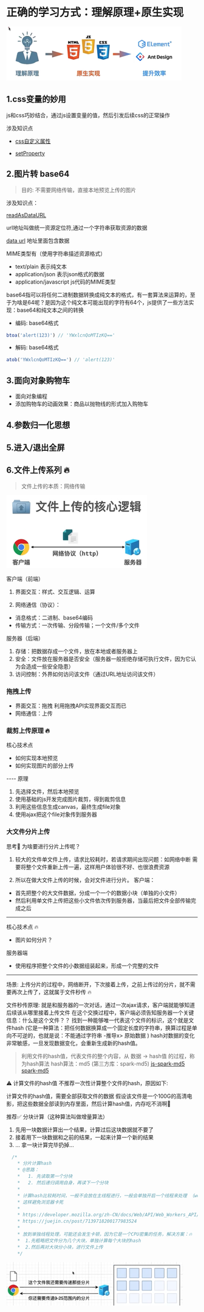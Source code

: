 # 正确的学习方式：理解原理+原生实现

![Alt text](./images/image.png)

## 1.css变量的妙用

js和css巧妙结合，通过js设置变量的值，然后引发后续css的正常操作

涉及知识点

* [css自定义属性](https://developer.mozilla.org/zh-CN/docs/Web/CSS/var)

* [setProperty](https://developer.mozilla.org/zh-CN/docs/Web/API/CSSStyleDeclaration/setProperty)

## 2.图片转 base64

> 目的: 不需要网络传输，直接本地预览上传的图片

涉及知识点：

[readAsDataURL](https://developer.mozilla.org/zh-CN/docs/Web/API/FileReader/readAsDataURL)

url地址叫做统一资源定位符,通过一个字符串获取资源的数据

[data url](https://en.wikipedia.org/wiki/Data_URI_scheme) 地址里面包含数据

MIME类型有（使用字符串描述资源格式）

* text/plain 表示纯文本
* application/json 表示json格式的数据
* application/javascript js代码的MIME类型

base64指可以将任何二进制数据转换成纯文本的格式，有一套算法来运算的，至于为啥是64呢？是因为这个纯文本可能出现的字符有64个，js提供了一些方法实现：base64和纯文本之间的转换

* 编码: base64格式

```js
btoa('alert(123)') // 'YWxlcnQoMTIzKQ=='
```

* 解码: base64格式

```js
atob('YWxlcnQoMTIzKQ==') // 'alert(123)'
```

## 3.面向对象购物车

* 面向对象编程
* 添加购物车的动画效果：商品以抛物线的形式加入购物车

## 4.参数归一化思想

## 5.进入/退出全屏

## 6.文件上传系列 🔥

> 文件上传的本质：网络传输

![Alt text](./images/uploadFile.png)

客户端（前端）

1. 界面交互：样式、交互逻辑、运算

2. 网络通信（协议）：

* 消息格式：二进制、base64编码
* 传输方式：一次传输、分段传输；一个文件/多个文件

服务器（后端）

1. 存储：把数据存成一个文件，放在本地或者服务器上
2. 安全：文件放在服务器是否安全（服务器一般拒绝存储可执行文件，因为它认为会造成一些安全隐患）
3. 访问控制：外界如何访问该文件（通过URL地址访问该文件）

### 拖拽上传

* 界面交互：拖拽
  利用拖拽API实现界面交互而已
* 网络通信：上传

### 裁剪上传原理 🔥

核心技术点

* 如何实现本地预览
* 如何实现图片的部分上传

---- 原理

1. 先选择文件，然后本地预览
2. 使用基础的js开发完成图片裁剪，得到裁剪信息
3. 利用这些信息生成canvas，最终生成file对象
4. 使用ajax把这个file对象传到服务器

### 大文件分片上传

思考🤔️ 为啥要进行分片上传呢？

1. 较大的文件单文件上传，请求比较耗时，若请求期间出现问题：如网络中断
需要将整个文件重新上传一遍，这样用户体验很不好、也很浪费资源

2. 所以在做大文件上传的时候，会对文件进行分片。
客户端：

* 首先把整个的大文件数据，分成一个一个的数据小块（单独的小文件）
* 然后利用单文件上传把这些小文件依次传到服务器，当最后把文件全部传输完成之后

---

核心技术点 🔥

* 图片如何分片？

服务器端

* 使用程序把整个文件的小数据组装起来，形成一个完整的文件

---

场景: 上传分片的过程中，网络断开，下次接着上传，之前上传过的分片，就不需要再次上传了，这就属于文件秒传 🔥

文件秒传原理: 就是和服务器的一次对话，通过一次ajax请求，客户端就能够知道后续该从哪里接着上传文件
在这个交换过程中，客户端必须告知服务器一个关键信息：什么是这个文件？？
找到一种能够唯一代表这个文件的标识，这个就是文件hash (它是一种算法：把任何数据换算成一个固定长度的字符串，换算过程是单向不可逆的，也就是说：不能通过字符串 -推导x> 原始数据 )
hash对数据的变化非常敏感，一旦发现数据变化，会重新生成新的hash值。

> 利用文件的hash值，代表文件的整个内容，从 数据 -> hash值 的过程，称为hash算法
hash算法：md5 (第三方库：spark-md5)
[js-spark-md5](https://github.com/satazor/js-spark-md5)
[spark-md5](https://www.bootcdn.cn/spark-md5/)

⚠️ 计算文件的hash值
不推荐一次性计算整个文件的hash，原因如下:

计算文件的hash值，需要全部获取文件的数据
假设该文件是一个100G的高清电影，把这些数据全部读到内存里面，然后计算hash值，内存吃不消啊🤔️

推荐✅ 分块计算（这种算法叫做增量算法）

1. 先用一块数据计算出一个结果，计算过后这块数据就不要了
2. 接着用下一块数据和之前的结果，一起来计算一个新的结果
3. ... 拿一块计算完毕扔掉...

```js
  /*
    * 分片计算hash
    * @思路：
    *   1. 先读取第一个分块
    *   2. 然后递归调用自身，再读下一个分块
    * 
    * 计算hash比较耗时间，一般不会放在主线程进行，一般会单独开启一个线程来处理 （web worker）
    * 这样避免浏览器卡死
    * 
    * https://developer.mozilla.org/zh-CN/docs/Web/API/Web_Workers_API/Using_web_workers
    * https://juejin.cn/post/7139718200177983524
    * 
    * 放到单独线程处理，可能还会发生卡顿，因为它是一个CPU密集的任务，解决方案：🔥
    *  1.先粗略把文件分为几个大块，单独计算每个大块的hash
    *  2.然后再对大块分小块，进行文件上传
    */
```

![Alt text](./images/FileUploadMs.png)

